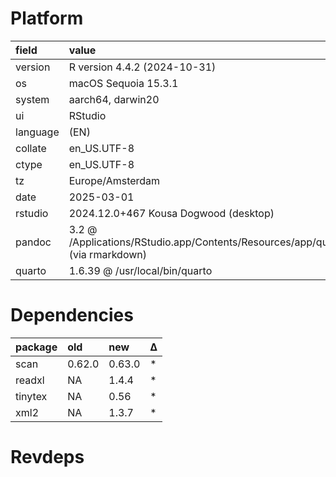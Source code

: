# Platform

|field    |value                                                                                            |
|:--------|:------------------------------------------------------------------------------------------------|
|version  |R version 4.4.2 (2024-10-31)                                                                     |
|os       |macOS Sequoia 15.3.1                                                                             |
|system   |aarch64, darwin20                                                                                |
|ui       |RStudio                                                                                          |
|language |(EN)                                                                                             |
|collate  |en_US.UTF-8                                                                                      |
|ctype    |en_US.UTF-8                                                                                      |
|tz       |Europe/Amsterdam                                                                                 |
|date     |2025-03-01                                                                                       |
|rstudio  |2024.12.0+467 Kousa Dogwood (desktop)                                                            |
|pandoc   |3.2 @ /Applications/RStudio.app/Contents/Resources/app/quarto/bin/tools/aarch64/ (via rmarkdown) |
|quarto   |1.6.39 @ /usr/local/bin/quarto                                                                   |

# Dependencies

|package |old    |new    |Δ  |
|:-------|:------|:------|:--|
|scan    |0.62.0 |0.63.0 |*  |
|readxl  |NA     |1.4.4  |*  |
|tinytex |NA     |0.56   |*  |
|xml2    |NA     |1.3.7  |*  |

# Revdeps

